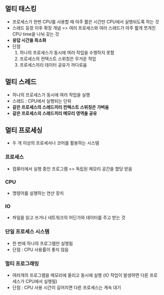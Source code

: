 ## 멀티 태스킹
- 프로세스가 한번 CPU를 사용할 때 아주 짦은 시간만 CPU에서 실행되도록 하는 것
- 스레드 등장 이후 확장 개념 => 여러 프로세스와 여러 스레드가 아주 짧게 쪼개진 CPU time을 나눠 갖는 것
- **응답 시간을 최소화**
- 단점
  1. 하나의 프로세스가 동시에 여러 작업을 수행하지 못함
  2. 프로세스의 컨텍스트 스위칭은 무거운 작업
  3. 프로세스끼리 데이터 공유가 까다로움

## 멀티 스레드
- 하나의 프로세스가 동시에 여러 작업을 실행
- 스레드 : CPU에서 실행되는 단위
- **같은 프로세스의 스레드끼리 컨텍스트 스위칭은 가벼움**
- **같은 프로세스의 스레드끼리 메모리 영역을 공유**

## 멀티 프로세싱
- 두 개 이상의 프로세서나 코어를 활용하는 시스템


### 프로세스
- 컴퓨터에서 실행 중인 프로그램 => 독립된 메모리 공간을 할당 받음

### CPU
- 명령어를 실행하는 연산 장치

### IO
- 파일을 읽고 쓰거나 네트워크의 어딘가와 데이터를 주고 받는 것

### 단일 프로세스 시스템
- 한 번에 하나의 프로그램만 실행됨
- 단점 : CPU 사용률이 좋지 않음

### 멀티 프로그래밍
- 여러개의 프로그램을 메모리에 올리고 동시에 실행 (IO 작업이 발생하면 다른 프로세스가 CPU에서 실행됨)
- 단점 : CPU 사용 시간이 길어지면 다른 프로세스는 계속 대기


